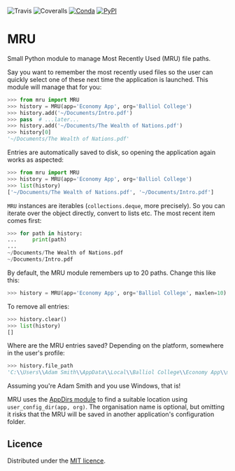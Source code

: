 ![Travis](https://img.shields.io/travis/faph/MRU.svg?style=flat-square)
![Coveralls](https://img.shields.io/coveralls/faph/MRU.svg?style=flat-square)
[![Conda](https://anaconda.org/faph/mru/badges/installer/conda.svg)](https://anaconda.org/faph/mru)
[![PyPI](https://img.shields.io/pypi/v/mru.svg?style=flat-square)](https://pypi.python.org/pypi/mru)

# MRU

Small Python module to manage Most Recently Used (MRU) file paths.

Say you want to remember the most recently used files so the user can quickly select one of these next time the
application is launched. This module will manage that for you:

```python
>>> from mru import MRU
>>> history = MRU(app='Economy App', org='Balliol College')
>>> history.add('~/Documents/Intro.pdf')
>>> pass  # ...later...
>>> history.add('~/Documents/The Wealth of Nations.pdf')
>>> history[0]
'~/Documents/The Wealth of Nations.pdf'
```

Entries are automatically saved to disk, so opening the application again works as aspected:

```python
>>> from mru import MRU
>>> history = MRU(app='Economy App', org='Balliol College')
>>> list(history)
['~/Documents/The Wealth of Nations.pdf', '~/Documents/Intro.pdf']
```

`MRU` instances are iterables (`collections.deque`, more precisely). So you can iterate over the object directly,
convert to lists etc. The most recent item comes first:

```python
>>> for path in history:
...     print(path)
...
~/Documents/The Wealth of Nations.pdf
~/Documents/Intro.pdf
```

By default, the MRU module remembers up to 20 paths. Change this like this:

```python
>>> history = MRU(app='Economy App', org='Balliol College', maxlen=10)
```

To remove all entries:

```python
>>> history.clear()
>>> list(history)
[]
```

Where are the MRU entries saved? Depending on the platform, somewhere in the user's profile:

```python
>>> history.file_path
'C:\\Users\\Adam Smith\\AppData\\Local\\Balliol College\\Economy App\\mru'
```

Assuming you're Adam Smith and you use Windows, that is!

MRU uses the [AppDirs module](https://github.com/ActiveState/appdirs) to find a suitable location using
`user_config_dir(app, org)`. The organisation name is optional, but omitting it risks that the MRU will be saved in
another application's configuration folder.


## Licence

Distributed under the [MIT licence](LICENSE).
